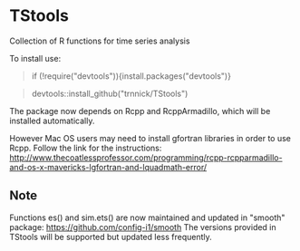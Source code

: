 TStools 
=======

Collection of R functions for time series analysis

To install use:

> if (!require("devtools")){install.packages("devtools")}

> devtools::install_github("trnnick/TStools")

The package now depends on Rcpp and RcppArmadillo, which will be installed automatically.

However Mac OS users may need to install gfortran libraries in order to use Rcpp. Follow the link for the instructions: http://www.thecoatlessprofessor.com/programming/rcpp-rcpparmadillo-and-os-x-mavericks-lgfortran-and-lquadmath-error/

Note
-------
Functions es() and sim.ets() are now maintained and updated in "smooth" package: https://github.com/config-i1/smooth The versions provided in TStools will be supported but updated less frequently.
